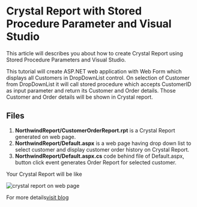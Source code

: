 # Crystal Report with Stored Procedure Parameter and Visual Studio

This article will describes you about how to create Crystal Report using Stored Procedure Parameters and Visual Studio. 

This tutorial will create ASP.NET web application with Web Form which displays all Customers in DropDownList control. On selection of Customer from DropDownList it will call stored procedure which accepts CustomerID as input parameter and return its Customer and Order details. Those Customer and Order details will be shown in Crystal report.

## Files
1. **NorthwindReport/CustomerOrderReport.rpt** is a Crystal Report generated on web page.
1. **NorthwindReport/Default.aspx** is a web page having drop down list to select customer and display customer order history on Crystal Report. 
1. **NorthwindReport/Default.aspx.cs** code behind file of Default.aspx, button click event generates Order Report for selected customer.

Your Crystal Report will be like 

![crystal report on web page](https://geeksarray.com/images/blog/CustomerOrderASPX.png)

For more details[visit blog](https://geeksarray.com/blog/crystal-report-with-sql-stored-procedure-parameter-and-visual-studio)

